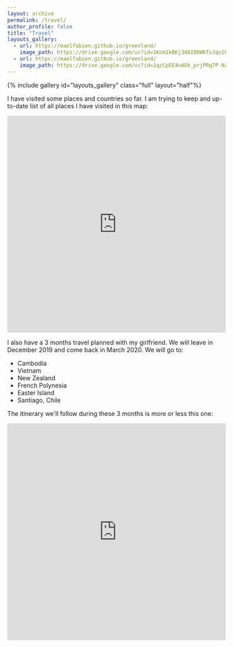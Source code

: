 ```yaml
---
layout: archive
permalink: /travel/
author_profile: false
title: "Travel"
layouts_gallery:
  - url: https://maelfabien.github.io/greenland/
    image_path: https://drive.google.com/uc?id=1Kom1kBKj3dAI0DWKfsJqo1FqrZnH6LkR
  - url: https://maelfabien.github.io/greenland/
    image_path: https://drive.google.com/uc?id=1qzCpEE4nAOk_prjPRq7P-NaFsmJVWwOE
---
```


{% include gallery id="layouts_gallery" class="full" layout="half"%}

I have visited some places and countries so far. I am trying to keep and up-to-date list of all places I have visited in this map:

<iframe src="https://www.google.com/maps/d/u/0/embed?mid=1VWuZwynxjcC3zpH3tX6cceM2D3367RfL" width="100%" height="500" frameBorder="0"></iframe>

I also have a 3 months travel planned with my girlfriend. We will leave in December 2019 and come back in March 2020. We will go to:
- Cambodia
- Vietnam
- New Zealand
- French Polynesia
- Easter Island
- Santiago, Chile

The itinerary we'll follow during these 3 months is more or less this one:

<iframe src="https://www.google.com/maps/d/u/0/embed?mid=1xgOuMgrwGmh0KlcfbD51X1ApWNhfSV7e" width="100%" height="500" frameBorder="0"></iframe>